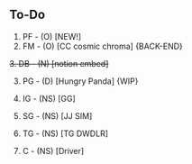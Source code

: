 ## To-Do

1. PF - (O) [NEW!]
2. FM - (O) [CC cosmic chroma] {BACK-END}

~~3. DB - (N) [notion embed]~~

3. PG - (D) [Hungry Panda] {WIP}

4. IG - (NS) [GG]
5. SG - (NS) [JJ SIM]
6. TG - (NS) [TG DWDLR]
7. C - (NS) [Driver]
